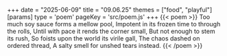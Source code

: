 +++
date = "2025-06-09"
title = "09.06.25"
themes = ["food", "playful"]
[params]
  type = 'poem'
  pageKey = 'src/poem.js'
+++
{{< poem >}}
Too much soy sauce forms a mellow pool,
Impotent in its frozen time to through the rolls,
Until with pace it rends the corner small,
But not enough to stem its rush,
So foists upon the world its virile gall,
The chaos dashed on ordered thread,
A salty smell for unshed tears instead.
{{< /poem >}}